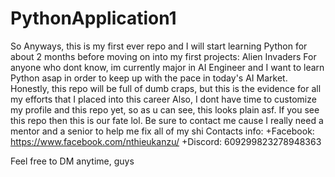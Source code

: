 # PythonApplication1
So Anyways, this is my first ever repo and I will start learning Python for about 2 months before moving on into my first projects: Alien Invaders
For anyone who dont know, im currently major in AI Engineer and I want to learn Python asap in order to keep up with the pace in today's AI Market.
Honestly, this repo will be full of dumb craps, but this is the evidence for all my efforts that I placed into this career
Also, I dont have time to customize my profile and this repo yet, so as u can see, this looks plain asf.
If you see this repo then this is our fate lol.
Be sure to contact me cause I really need a mentor and a senior to help me fix all of my shi
  Contacts info: 
    +Facebook: https://www.facebook.com/nthieukanzu/
    +Discord: 609299823278948363

Feel free to DM anytime, guys
    

